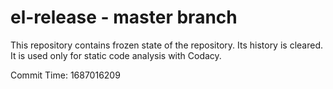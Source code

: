 # el-release - master branch

This repository contains frozen state of the repository.
Its history is cleared. It is used only for static code
analysis with Codacy.

Commit Time: 1687016209
